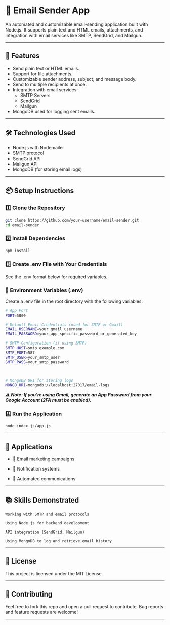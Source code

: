# 📧 Email Sender App

An automated and customizable email-sending application built with Node.js. It supports plain text and HTML emails, attachments, and integration with email services like SMTP, SendGrid, and Mailgun.

---

## 🚀 Features

- Send plain text or HTML emails.
- Support for file attachments.
- Customizable sender address, subject, and message body.
- Send to multiple recipients at once.
- Integration with email services:
  - SMTP Servers
  - SendGrid
  - Mailgun
- MongoDB used for logging sent emails.

---

## 🛠️ Technologies Used

- Node.js with Nodemailer
- SMTP protocol
- SendGrid API
- Mailgun API
- MongoDB (for storing email logs)

---

## 📦 Setup Instructions

### 1️⃣ Clone the Repository

```bash
git clone https://github.com/your-username/email-sender.git
cd email-sender
```

### 2️⃣ Install Dependencies

```bash
npm install
```

### 3️⃣ Create .env File with Your Credentials

See the .env format below for required variables.

### 🔐 Environment Variables (.env)

Create a .env file in the root directory with the following variables:

```bash
# App Port
PORT=5000

# Default Email Credentials (used for SMTP or Gmail)
EMAIL_USERNAME=your gmail username
EMAIL_PASSWORD=your_app_specific_password_or_generated_key

# SMTP Configuration (if using SMTP)
SMTP_HOST=smtp.example.com
SMTP_PORT=587
SMTP_USER=your_smtp_user
SMTP_PASS=your_smtp_password

 

# MongoDB URI for storing logs
MONGO_URI=mongodb://localhost:27017/email-logs

```

***⚠️ Note: If you're using Gmail, generate an App Password from your Google Account (2FA must be enabled).***

### 4️⃣ Run the Application

```bash
node index.js/app.js
```

---

## 🧩 Applications

- 📢 Email marketing campaigns

- 🔔 Notification systems

- 🤖 Automated communications

---

## 📚 Skills Demonstrated

    Working with SMTP and email protocols

    Using Node.js for backend development

    API integration (SendGrid, Mailgun)

    Using MongoDB to log and retrieve email history

---

## 📜 License

This project is licensed under the MIT License.

---

## 🙌 Contributing

Feel free to fork this repo and open a pull request to contribute. Bug reports and feature requests are welcome!

---
